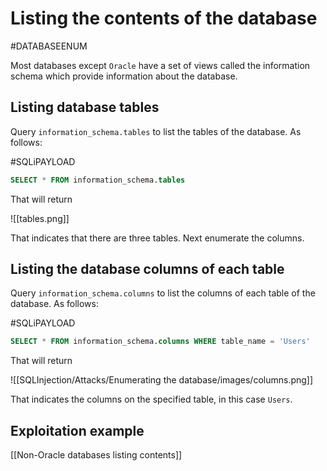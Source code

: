 # Listing the contents of the database
#DATABASEENUM 

Most databases except `Oracle` have a set of views called the information schema which provide information about the database.

## Listing database tables

Query `information_schema.tables` to list the tables of the database. As follows:

#SQLiPAYLOAD 
```SQL
SELECT * FROM information_schema.tables
```

That will return

![[tables.png]]

That indicates that there are three tables. Next enumerate the columns.

## Listing the database columns of each table

Query `information_schema.columns` to list the columns of each table of the database. As follows:

#SQLiPAYLOAD 
```SQL
SELECT * FROM information_schema.columns WHERE table_name = 'Users'
```

That will return

![[SQLInjection/Attacks/Enumerating the database/images/columns.png]]

That indicates the columns on the specified table, in this case `Users`.

## Exploitation example

[[Non-Oracle databases listing contents]]